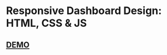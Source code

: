 # Responsive Dashboard Design: HTML, CSS & JS
## [DEMO](https://mssj-11.github.io/Responsive-Dashboard-Design/)